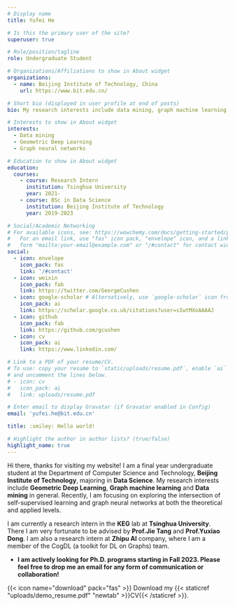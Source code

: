 ```yaml
---
# Display name
title: Yufei He

# Is this the primary user of the site?
superuser: true

# Role/position/tagline
role: Undergraduate Student

# Organizations/Affiliations to show in About widget
organizations:
  - name: Beijing Institute of Technology, China
    url: https://www.bit.edu.cn/

# Short bio (displayed in user profile at end of posts)
bio: My research interests include data mining, graph machine learning and graph neural networks.

# Interests to show in About widget
interests:
  - Data mining
  - Geometric Deep Learning
  - Graph neural networks

# Education to show in About widget
education:
  courses:
    - course: Research Intern
      institution: Tsinghua University
      year: 2021-
    - course: BSc in Data Science
      institution: Beijing Institute of Technology
      year: 2019-2023

# Social/Academic Networking
# For available icons, see: https://wowchemy.com/docs/getting-started/page-builder/#icons
#   For an email link, use "fas" icon pack, "envelope" icon, and a link in the
#   form "mailto:your-email@example.com" or "/#contact" for contact widget.
social:
  - icon: envelope
    icon_pack: fas
    link: '/#contact'
  - icon: weixin
    icon_pack: fab
    link: https://twitter.com/GeorgeCushen
  - icon: google-scholar # Alternatively, use `google-scholar` icon from `ai` icon pack
    icon_pack: ai
    link: https://scholar.google.co.uk/citations?user=sIwtMXoAAAAJ
  - icon: github
    icon_pack: fab
    link: https://github.com/gcushen
  - icon: cv
    icon_pack: ai
    link: https://www.linkedin.com/

# Link to a PDF of your resume/CV.
# To use: copy your resume to `static/uploads/resume.pdf`, enable `ai` icons in `params.toml`,
# and uncomment the lines below.
# - icon: cv
#   icon_pack: ai
#   link: uploads/resume.pdf

# Enter email to display Gravatar (if Gravatar enabled in Config)
email: 'yufei.he@bit.edu.cn'

title: :smiley: Hello world!

# Highlight the author in author lists? (true/false)
highlight_name: true
---
```


Hi there, thanks for visiting my website! I am a final year undergraduate student at the Department of Computer Science and Technology, **Beijing Institute of Technology**, majoring in **Data Science**. My research interests include **Geometric Deep Learning**, **Graph machine learning** and **Data mining** in general. Recently, I am focusing on exploring the intersection of self-supervised learning and graph neural networks at both the theoretical and applied levels.

I am currently a research intern in the **KEG** lab at **Tsinghua University**. There I am very fortunate to be advised by **Prof.Jie Tang** and **Prof.Yuxiao Dong**. I am also a research intern at **Zhipu AI** company, where I am a member of the CogDL (a toolkit for DL on Graphs) team.

* **I am actively looking for Ph.D. programs starting in Fall 2023. Please feel free to drop me an email for any form of communication or collaboration!**

{{< icon name="download" pack="fas" >}} Download my {{< staticref "uploads/demo_resume.pdf" "newtab" >}}CV{{< /staticref >}}.
